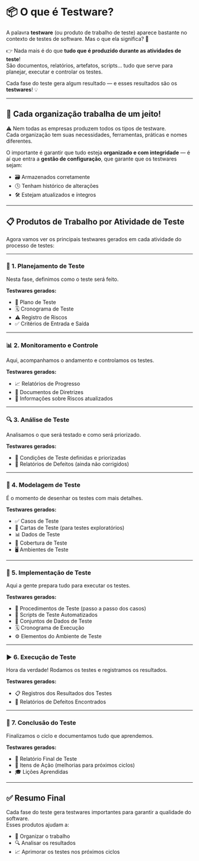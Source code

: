 # 📦 O que é Testware?

A palavra **testware** (ou produto de trabalho de teste) aparece bastante no contexto de testes de software. Mas o que ela significa? 🤔

👉 Nada mais é do que **tudo que é produzido durante as atividades de teste**!  
São documentos, relatórios, artefatos, scripts… tudo que serve para planejar, executar e controlar os testes.

Cada fase do teste gera algum resultado — e esses resultados são os **testwares**! 💡

---

## 🔄 Cada organização trabalha de um jeito!

⚠️ Nem todas as empresas produzem todos os tipos de testware.  
Cada organização tem suas necessidades, ferramentas, práticas e nomes diferentes.

O importante é garantir que tudo esteja **organizado e com integridade** — é aí que entra a **gestão de configuração**, que garante que os testwares sejam:

- 🗃️ Armazenados corretamente  
- 🕓 Tenham histórico de alterações  
- 🛠️ Estejam atualizados e íntegros  

---

## 📋 Produtos de Trabalho por Atividade de Teste

Agora vamos ver os principais testwares gerados em cada atividade do processo de testes:

---

### 🧠 1. Planejamento de Teste
Nesta fase, definimos como o teste será feito.

**Testwares gerados:**
- 📄 Plano de Teste
- 🗓️ Cronograma de Teste
- ⚠️ Registro de Riscos
- ✅ Critérios de Entrada e Saída

---

### 📊 2. Monitoramento e Controle
Aqui, acompanhamos o andamento e controlamos os testes.

**Testwares gerados:**
- 📈 Relatórios de Progresso
- 📘 Documentos de Diretrizes
- 🧯 Informações sobre Riscos atualizados

---

### 🔍 3. Análise de Teste
Analisamos o que será testado e como será priorizado.

**Testwares gerados:**
- 🧾 Condições de Teste definidas e priorizadas
- 🐞 Relatórios de Defeitos (ainda não corrigidos)

---

### 🧪 4. Modelagem de Teste
É o momento de desenhar os testes com mais detalhes.

**Testwares gerados:**
- ✅ Casos de Teste
- 🧭 Cartas de Teste (para testes exploratórios)
- 📊 Dados de Teste
- 🧮 Cobertura de Teste
- 🖥️ Ambientes de Teste

---

### 🧰 5. Implementação de Teste
Aqui a gente prepara tudo para executar os testes.

**Testwares gerados:**
- 📝 Procedimentos de Teste (passo a passo dos casos)
- 🤖 Scripts de Teste Automatizados
- 📂 Conjuntos de Dados de Teste
- 🗓️ Cronograma de Execução
- ⚙️ Elementos do Ambiente de Teste

---

### ▶️ 6. Execução de Teste
Hora da verdade! Rodamos os testes e registramos os resultados.

**Testwares gerados:**
- 📋 Registros dos Resultados dos Testes
- 🐛 Relatórios de Defeitos Encontrados

---

### 🏁 7. Conclusão do Teste
Finalizamos o ciclo e documentamos tudo que aprendemos.

**Testwares gerados:**
- 📑 Relatório Final de Teste
- 📌 Itens de Ação (melhorias para próximos ciclos)
- 🎓 Lições Aprendidas

---

## ✅ Resumo Final

Cada fase do teste gera testwares importantes para garantir a qualidade do software.  
Esses produtos ajudam a:

- 📂 Organizar o trabalho  
- 🔍 Analisar os resultados  
- 📈 Aprimorar os testes nos próximos ciclos

